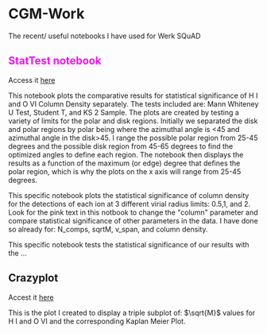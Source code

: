 # CGM-Work
The recent/ useful notebooks I have used for Werk SQuAD

## <font color='magenta'>StatTest notebook </font>
Access it [here](/stattest_ColDen.iypnb)

This notebook plots the comparative results for statistical significance of H I and O VI Column Density separately. The tests included are: Mann Whiteney U Test, Student T, and KS 2 Sample. The plots are created by testing a variety of limits for the polar and disk regions. Initially we separated the disk and polar regions by polar being where the azimuthal angle is <45 and azimuthal angle in the disk>45. I range the possible polar region from 25-45 degrees and the possible disk region from 45-65 degrees to find the optimized angles to define each region. The notebook then displays the results as a function of the maximum (or edge) degree that defines the polar region, which is why the plots on the x axis will range from 25-45 degrees.

This specific notebook plots the statistical significance of column density for the detections of each ion at 3 different virial radius limits: 0.5,1, and 2. Look for the pink text in this notbook to change the "column" parameter and compare statistical significance of other parameters in the data. I have done so already for: N_comps, sqrtM, v_span, and column density.

This specific notebook tests the statistical significance of our results with the ...

## Crazyplot
Accest it [here](/crazyplot.ipynb)

This is the plot I created to display a triple subplot of: $\sqrt{M}$ values for H I and O VI and the corresponding Kaplan Meier Plot.
